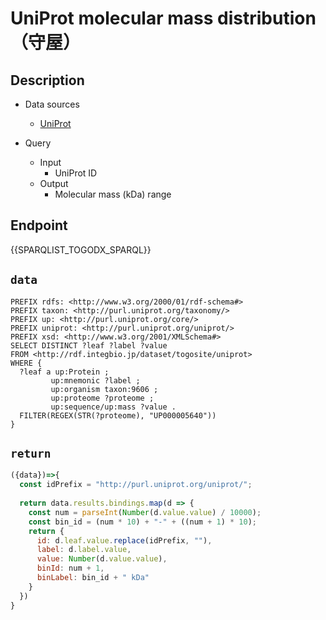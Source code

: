 # UniProt molecular mass distribution（守屋）

## Description

- Data sources
    - [UniProt](https://www.uniprot.org/)

- Query
    - Input
        - UniProt ID
    - Output
        - Molecular mass (kDa) range

## Endpoint
{{SPARQLIST_TOGODX_SPARQL}}

## `data`
```sparql
PREFIX rdfs: <http://www.w3.org/2000/01/rdf-schema#>
PREFIX taxon: <http://purl.uniprot.org/taxonomy/>
PREFIX up: <http://purl.uniprot.org/core/>
PREFIX uniprot: <http://purl.uniprot.org/uniprot/>
PREFIX xsd: <http://www.w3.org/2001/XMLSchema#>
SELECT DISTINCT ?leaf ?label ?value        
FROM <http://rdf.integbio.jp/dataset/togosite/uniprot>
WHERE {
  ?leaf a up:Protein ;
         up:mnemonic ?label ;
         up:organism taxon:9606 ;
         up:proteome ?proteome ;
         up:sequence/up:mass ?value .
  FILTER(REGEX(STR(?proteome), "UP000005640"))
}
```

## `return`
```javascript
({data})=>{
  const idPrefix = "http://purl.uniprot.org/uniprot/";
  
  return data.results.bindings.map(d => {
    const num = parseInt(Number(d.value.value) / 10000);
    const bin_id = (num * 10) + "-" + ((num + 1) * 10);
    return {
      id: d.leaf.value.replace(idPrefix, ""),
      label: d.label.value,
      value: Number(d.value.value),
      binId: num + 1,
      binLabel: bin_id + " kDa"
    }
  })
}
```